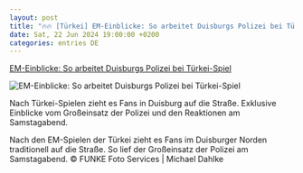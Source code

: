 ```yaml
---
layout: post
title: "🔥🔥 [Türkei] EM-Einblicke: So arbeitet Duisburgs Polizei bei Türkei-Spiel"
date: Sat, 22 Jun 2024 19:00:00 +0200
categories: entries DE
---
```

[EM-Einblicke: So arbeitet Duisburgs Polizei bei Türkei-Spiel](https://www.waz.de/lokales/duisburg/article406633771/em-einblicke-so-arbeitet-duisburgs-polizei-bei-tuerkei-spiel.html)

![EM-Einblicke: So arbeitet Duisburgs Polizei bei Türkei-Spiel](https://img.sparknews.funkemedien.de/406633739/406633739_1719153089_v16_9_1600.jpeg)

Nach Türkei-Spielen zieht es Fans in Duisburg auf die Straße. Exklusive Einblicke vom Großeinsatz der Polizei und den Reaktionen am Samstagabend.

Nach den EM-Spielen der Türkei zieht es Fans im Duisburger Norden traditionell auf die Straße. So lief der Großeinsatz der Polizei am Samstagabend. © FUNKE Foto Services | Michael Dahlke

